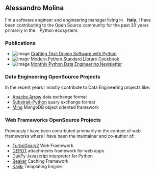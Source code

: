 ## Alessandro Molina

I'm a software engineer and engineering manager living in <img src="https://github.com/user-attachments/assets/2182d6c9-1d29-4c44-976c-07474ac93320" width=10/>**Italy**,
I have been contributing to the Open Source community for the past 20 years primarily in the <img src="https://github.com/user-attachments/assets/61e2dd2a-a546-4a91-ae5f-cf0ed34788fe" width=10/>Python ecosystem.

### Publications

  * ![image](https://github.com/user-attachments/assets/7100a78b-791a-4dbd-aeb4-3c4cfb687653) [Crafting Test-Driven Software with Python](https://www.pythontdd.com/)
  * ![image](https://github.com/user-attachments/assets/7100a78b-791a-4dbd-aeb4-3c4cfb687653) [Modern Python Standard Library Cookbook](https://www.pythonstandardlibrarybook.com/)
  * ![image](https://github.com/user-attachments/assets/989a387d-8f38-43f8-ba4e-03550151ff1f) [Monthly Python Data Engineering Newsletter](https://alessandromolina.substack.com/) 

### Data Engineering OpenSource Projects

In the recent years I mostly contribute to Data Engineering projects like:

* [Apache Arrow](https://github.com/apache/arrow) data exchange format
* [Substrait-Python](https://github.com/substrait-io/substrait-python) query exchange format
* [Ming](https://github.com/turboGears/Ming) MongoDB object oriented framework

### Web Frameworks OpenSource Projects

Previously I have been contributed prinmarily in the context of web frameworks where I have been the maintainer and co-author of:

* [TurboGears2](https://github.com/TurboGears/tg2) Web Framework
* [DEPOT](https://github.com/amol-/depot) attachments framework for web apps
* [DukPy](https://github.com/amol-/dukpy) Javascript interpreter for Python
* [Beaker](https://github.com/bbangert/beaker) Caching Framework
* [Kajiki](https://github.com/jackrosenthal/kajiki) Templating Engine

